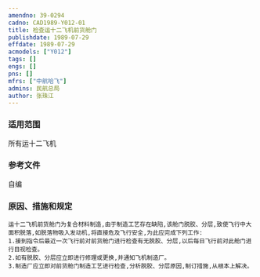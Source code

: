 ```yaml
---
amendno: 39-0294  
cadno: CAD1989-Y012-01  
title: 检查运十二飞机前货舱门  
publishdate: 1989-07-29  
effdate: 1989-07-29  
acmodels: ["Y012"]  
tags: []  
engs: []  
pns: []  
mfrs: ["中航哈飞"]  
admins: 民航总局  
author: 张珠江  
---
```

  
### 适用范围  
所有运十二飞机  
  
<!--more-->  
### 参考文件
自编  
  
### 原因、措施和规定  
    运十二飞机前货舱门为复合材料制造,由于制造工艺存在缺陷,该舱门脱胶、分层,致使飞行中大面积脱落,如脱落物吸入发动机,将直接危及飞行安全,为此应完成下列工作:  
    1.接到指令后最近一次飞行前对前货舱门进行检查有无脱胶、分层,以后每日飞行前对此舱门进行目视检查。  
    2.如有脱胶、分层应立即进行修理或更换,并通知飞机制造厂。  
    3.制造厂应立即对前货舱门制造工艺进行检查,分析脱胶、分层原因,制订措施,从根本上解决。  
  
